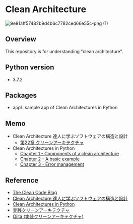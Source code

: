 # Clean Architecture
![9e81aff57482b9d4b6c7782ced66e55c-png (1)](https://user-images.githubusercontent.com/44774033/55669786-5e3f2700-58b6-11e9-93ef-96ee10d24100.png)

## Overview
This repository is for understanding "clean architecture".

## Python version
- 3.7.2

## Packages
- app1: sample app of Clean Architectures in Python

## Memo
- Clean Architecture 達人に学ぶソフトウェアの構造と設計
  - [第22章 クリーンアーキテクチャ](https://esa-pages.io/p/sharing/13096/posts/81/adbcc7d1228f77b039be.html)
- Clean Architectures in Python
  - [Chapter 1 - Components of a clean architecture](https://esa-pages.io/p/sharing/13096/posts/77/e9555c80213e3a06c79d.html)
  - [Chapter 2 - A basic example](https://esa-pages.io/p/sharing/13096/posts/78/87195b8d27503c153e86.html)
  - [Chapter 3 - Error management](https://esa-pages.io/p/sharing/13096/posts/79/f7d9081d5eed242e9160.html)

## Reference
- [The Clean Code Blog](https://blog.cleancoder.com/uncle-bob/2012/08/13/the-clean-architecture.html)
- [Clean Architecture 達人に学ぶソフトウェアの構造と設計](https://www.amazon.co.jp/Clean-Architecture-%E9%81%94%E4%BA%BA%E3%81%AB%E5%AD%A6%E3%81%B6%E3%82%BD%E3%83%95%E3%83%88%E3%82%A6%E3%82%A7%E3%82%A2%E3%81%AE%E6%A7%8B%E9%80%A0%E3%81%A8%E8%A8%AD%E8%A8%88-Robert-C-Martin/dp/4048930656/ref=sr_1_1?__mk_ja_JP=%E3%82%AB%E3%82%BF%E3%82%AB%E3%83%8A&keywords=Clean+Architecture&qid=1571505401&sr=8-1)
- [Clean Architectures in Python](https://leanpub.com/clean-architectures-in-python)
- [実践クリーンアーキテクチャ](https://nrslib.com/clean-architecture)
- [Qiita (実装クリーンアーキテクチャ)](https://qiita.com/nrslib/items/a5f902c4defc83bd46b8)